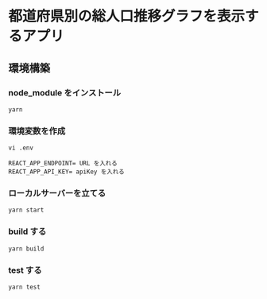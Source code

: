 # 都道府県別の総人口推移グラフを表示するアプリ

## 環境構築

### node_module をインストール

```
yarn
```

### 環境変数を作成

```
vi .env
```

```.env
REACT_APP_ENDPOINT= URL を入れる
REACT_APP_API_KEY= apiKey を入れる
```

### ローカルサーバーを立てる

```
yarn start
```

### build する

```
yarn build
```

### test する

```
yarn test
```
